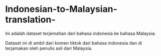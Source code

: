 # Indonesian-to-Malaysian-translation-
Ini adalah dataset terjemahan dari bahasa indonesia ke bahasa Malaysia. 

Dataset ini di ambil dari komen tiktok dari bahasa indonesia dan di terjamakan oleh penulis asli dari Malaysia.
